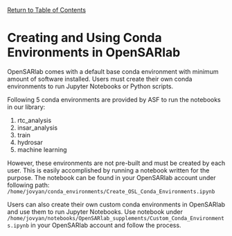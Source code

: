 [Return to Table of Contents](../user.md)

# Creating and Using Conda Environments in OpenSARlab

OpenSARlab comes with a default base conda environment with minimum amount of software installed. Users must create their own conda environments to run Jupyter Notebooks or Python scripts.

<!-- OpenSARlab comes with a default base conda environment in which very little software is installed. Users must create conda environments in which to run Jupyter Notebooks or Python scripts. -->

Following 5 conda environments are provided by ASF to run the notebooks in our library:

1. rtc_analysis
1. insar_analysis
1. train
1. hydrosar
1. machine learning

<!-- note: Not sure what "This is easily accomplished by running a notebook written for the purpose" is trying to impley -->
However, these environments are not pre-built and must be created by each user. This is easily accomplished by running a notebook written for the purpose. The notebook can be found in your OpenSARlab account under following path: `/home/jovyan/conda_environments/Create_OSL_Conda_Environments.ipynb`

Users can also create their own custom conda environments in OpenSARlab and use them to run Jupyter Notebooks. Use notebook under ```/home/jovyan/notebooks/OpenSARlab_supplements/Custom_Conda_Environments.ipynb``` in your OpenSARlab account and follow the process. 
